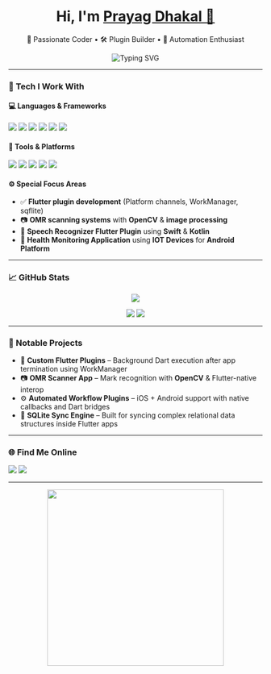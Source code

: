 <!-- Profile README -->

<h1 align="center">
  Hi, I'm <a href="https://github.com/prayag887" target="_blank">Prayag Dhakal 👋</a>
</h1>

<p align="center">
  🧠 Passionate Coder • 🛠️ Plugin Builder • 🎯 Automation Enthusiast
</p>

<div align="center">
  <img src="https://readme-typing-svg.herokuapp.com?font=Fira+Code&size=22&pause=1000&center=true&vCenter=true&multiline=true&width=500&height=100&lines=Flutter+Plugin+Developer;OpenCV+%7C+OMR+Scanner+Specialist;Swift%2C+Dart%2C+Android%2C+AI+Automator" alt="Typing SVG" />
</div>

---

### 🔧 Tech I Work With

#### 💻 Languages & Frameworks
<p>

  <img src="https://img.shields.io/badge/Kotlin-7F52FF?style=for-the-badge&logo=kotlin&logoColor=white"/>
  <img src="https://img.shields.io/badge/Dart-0175C2?style=for-the-badge&logo=dart&logoColor=white"/>
  <img src="https://img.shields.io/badge/Flutter-02569B?style=for-the-badge&logo=flutter&logoColor=white"/>
  <img src="https://img.shields.io/badge/Swift-FA7343?style=for-the-badge&logo=swift&logoColor=white"/>
  <img src="https://img.shields.io/badge/OpenCV-5C3EE8?style=for-the-badge&logo=opencv&logoColor=white"/>
  <img src="https://img.shields.io/badge/C%2B%2B-00599C?style=for-the-badge&logo=c%2B%2B&logoColor=white"/>
</p>

#### 🔌 Tools & Platforms
<p>
  <img src="https://img.shields.io/badge/Android%20Studio-3DDC84?style=for-the-badge&logo=android-studio&logoColor=white"/>
  <img src="https://img.shields.io/badge/Xcode-147EFB?style=for-the-badge&logo=xcode&logoColor=white"/>
  <img src="https://img.shields.io/badge/Firebase-FFCA28?style=for-the-badge&logo=firebase&logoColor=black"/>
  <img src="https://img.shields.io/badge/Sqflite-007ACC?style=for-the-badge&logo=sqlite&logoColor=white"/>
  <img src="https://img.shields.io/badge/GitHub%20Actions-2088FF?style=for-the-badge&logo=github-actions&logoColor=white"/>
</p>

#### ⚙️ Special Focus Areas
- ✅ **Flutter plugin development** (Platform channels, WorkManager, sqflite)
- 📷 **OMR scanning systems** with **OpenCV** & **image processing**
- 🍎 **Speech Recognizer Flutter Plugin** using **Swift** & **Kotlin**
- 📱 **Health Monitoring Application** using **IOT Devices** for **Android Platform**

---

### 📈 GitHub Stats

<p align="center">
  <img src="https://github-readme-streak-stats.herokuapp.com?user=prayag887&theme=tokyonight" />
</p>

<p align="center">
  <img src="https://github-readme-stats.vercel.app/api?username=prayag887&show_icons=true&theme=radical" />
  <img src="https://github-readme-stats.vercel.app/api/top-langs/?username=prayag887&layout=compact&theme=radical"/>
</p>

---

### 🧩 Notable Projects

- 🔌 **Custom Flutter Plugins** – Background Dart execution after app termination using WorkManager  
- 📷 **OMR Scanner App** – Mark recognition with **OpenCV** & Flutter-native interop  
- ⚙️ **Automated Workflow Plugins** – iOS + Android support with native callbacks and Dart bridges  
- 🔐 **SQLite Sync Engine** – Built for syncing complex relational data structures inside Flutter apps

---

### 🌐 Find Me Online

<p>
  <a href="https://www.linkedin.com/in/prayag-dhakal-2a5b31222/"><img src="https://img.shields.io/badge/LinkedIn-blue?style=for-the-badge&logo=linkedin&logoColor=white"/></a>
  <a href="mailto:prayagdhakal123@gmail.com"><img src="https://img.shields.io/badge/Gmail-red?style=for-the-badge&logo=gmail&logoColor=white"/></a>
</p>

---

<p align="center">
  <img src="https://media.giphy.com/media/qgQUggAC3Pfv687qPC/giphy.gif" width="350"/>
</p>
